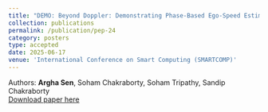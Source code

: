 ```yaml
---
title: "DEMO: Beyond Doppler: Demonstrating Phase-Based Ego-Speed Estimation on Embedded mmWave Radar"
collection: publications
permalink: /publication/pep-24
category: posters
type: accepted
date: 2025-06-17
venue: 'International Conference on Smart Computing (SMARTCOMP)'
---
```

Authors: <b>Argha Sen</b>, Soham Chakraborty, Soham Tripathy, Sandip Chakraborty <br>
[Download paper here](/files/smartcomp25_demo.pdf)
